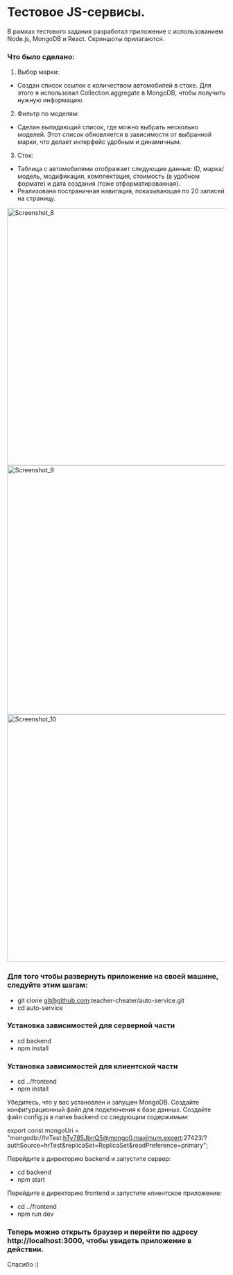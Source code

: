 # Тестовое JS-сервисы.
В рамках тестового задания разработал приложение с использованием Node.js, MongoDB и React. Скриншоты прилагаются.

### Что было сделано:
1. Выбор марки:
  - Создан список ссылок с количеством автомобилей в стоке. Для этого я использовал Collection.aggregate в MongoDB, чтобы получить нужную информацию.

2. Фильтр по моделям:
  - Сделан выпадающий список, где можно выбрать несколько моделей. Этот список обновляется в зависимости от выбранной марки, что делает интерфейс удобным и динамичным.

3. Сток:
  - Таблица с автомобилями отображает следующие данные: ID, марка/модель, модификация, комплектация, стоимость (в удобном формате) и дата создания (тоже отформатированная).
  - Реализована постраничная навигация, показывающая по 20 записей на страницу.

<img width="592" alt="Screenshot_8" src="https://github.com/user-attachments/assets/01be19b0-2ae8-46bc-8587-558b5038419d">
<img width="573" alt="Screenshot_9" src="https://github.com/user-attachments/assets/3c6b2b51-d2e9-4667-ab9f-37acd8e4cc5f">
<img width="569" alt="Screenshot_10" src="https://github.com/user-attachments/assets/28a1d72a-3c2d-42b8-8fc3-ea8dda58f0f1">

### Для того чтобы развернуть приложение на своей машине, следуйте этим шагам:

- git clone git@github.com:teacher-cheater/auto-service.git
- cd auto-service
  
### Установка зависимостей для серверной части
- cd backend
- npm install
  
### Установка зависимостей для клиентской части
- cd ../frontend
- npm install

Убедитесь, что у вас установлен и запущен MongoDB. Создайте конфигурационный файл для подключения к базе данных.
Создайте файл config.js в папке backend со следующим содержимым:

export const mongoUri =
  "mongodb://hrTest:hTy785JbnQ5@mongo0.maximum.expert:27423/?authSource=hrTest&replicaSet=ReplicaSet&readPreference=primary";

Перейдите в директорию backend и запустите сервер:
- cd backend
- npm start

Перейдите в директорию frontend и запустите клиентское приложение:
- cd ../frontend
- npm run dev

### Теперь можно открыть браузер и перейти по адресу http://localhost:3000, чтобы увидеть приложение в действии.
Спасибо :)



